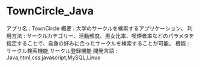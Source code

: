 # TownCircle_Java

アプリ名 : TownCircle
概要 : 大学のサークルを検索するアプリケーション。
利用方法 : サークルカテゴリー、活動頻度、男女比率、喫煙者率などのパラメタを指定することで、自身の好みに合ったサークルを検索することが可能。
機能 : サークル検索機能,サークル登録機能
開発言語 : Java,html,css,javascript,MySQL,Linux

